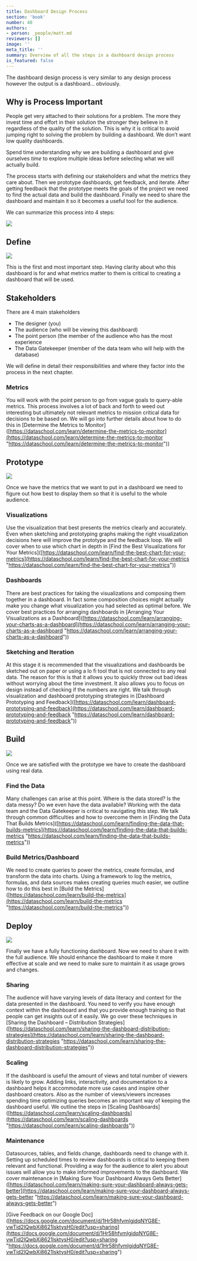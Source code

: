 ```yaml
---
title: Dashboard Design Process
section: 'book'
number: 40
authors:
- person: _people/matt.md
reviewers: []
image: ''
meta_title: ''
summary: Overview of all the steps in a dashboard design process
is_featured: false
---
```

The dashboard design process is very similar to any design process however the output is a dashboard… obviously.

## Why is Process Important

People get very attached to their solutions for a problem. The more they invest time and effort in their solution the stronger they believe in it regardless of the quality of the solution. This is why it is critical to avoid jumping right to solving the problem by building a dashboard. We don’t want low quality dashboards.

Spend time understanding _why_ we are building a dashboard and give ourselves _time_ to explore multiple ideas before selecting what we will actually build.

The process starts with defining our stakeholders and what the metrics they care about. Then we prototype dashboards, get feedback, and iterate. After getting feedback that the prototype meets the goals of the project we need to find the actual data and build the dashboard. Finally we need to share the dashboard and maintain it so it becomes a useful tool for the audience.

We can summarize this process into 4 steps:

![](/assets/images/how-to-design-a-dashboard/dashboard-design-process/dash-design-process-overview.jpg)

## Define

![](/assets/images/how-to-design-a-dashboard/dashboard-design-process/dash-design-define-audience.jpg)

This is the first and most important step. Having clarity about who this dashboard is for and what metrics matter to them is critical to creating a dashboard that will be used.

## Stakeholders

There are 4 main stakeholders

*   The designer (you)
*   The audience (who will be viewing this dashboard)
*   The point person (the member of the audience who has the most experience
*   The Data Gatekeeper (member of the data team who will help with the database)

We will define in detail their responsibilities and where they factor into the process in the next chapter.

### Metrics

You will work with the point person to go from vague goals to query-able metrics. This process involves a lot of back and forth to weed out interesting but ultimately not relevant metrics to mission critical data for decisions to be based on. We will go into further details about how to do this in [Determine the Metrics to Monitor]([https://dataschool.com/learn/determine-the-metrics-to-monitor](https://dataschool.com/learn/determine-the-metrics-to-monitor "https://dataschool.com/learn/determine-the-metrics-to-monitor"))

## Prototype

![](/assets/images/how-to-design-a-dashboard/dashboard-design-process/dash-design-prototype.jpg)

Once we have the metrics that we want to put in a dashboard we need to figure out how best to display them so that it is useful to the whole audience.

### Visualizations

Use the visualization that best presents the metrics clearly and accurately. Even when sketching and prototyping graphs making the right visualization decisions here will improve the prototype and the feedback loop. We will cover when to use which chart in depth in [Find the Best Visualizations for Your Metrics]([https://dataschool.com/learn/find-the-best-chart-for-your-metrics](https://dataschool.com/learn/find-the-best-chart-for-your-metrics "https://dataschool.com/learn/find-the-best-chart-for-your-metrics"))

### Dashboards

There are best practices for taking the visualizations and composing them together in a dashboard. In fact some composition choices might actually make you change what visualization you had selected as optimal before. We cover best practices for arranging dashboards in [Arranging Your Visualizations as a Dashboard\]([https://dataschool.com/learn/arranging-your-charts-as-a-dashboard](https://dataschool.com/learn/arranging-your-charts-as-a-dashboard "https://dataschool.com/learn/arranging-your-charts-as-a-dashboard"))

### Sketching and Iteration

At this stage it is recommended that the visualizations and dashboards be sketched out on paper or using a lo fi tool that is not connected to any real data. The reason for this is that it allows you to quickly throw out bad ideas without worrying about the time investment. It also allows you to focus on design instead of checking if the numbers are right. We talk through visualization and dashboard prototyping strategies in [Dashboard Prototyping and Feedback\]([https://dataschool.com/learn/dashboard-prototyping-and-feedback](https://dataschool.com/learn/dashboard-prototyping-and-feedback "https://dataschool.com/learn/dashboard-prototyping-and-feedback"))

## Build

![](/assets/images/how-to-design-a-dashboard/dashboard-design-process/dash-desig-build.jpg)

Once we are satisfied with the prototype we have to create the dashboard using real data.

### Find the Data

Many challenges can arise at this point. Where is the data stored? Is the data messy? Do we even have the data available? Working with the data team and the Data Gatekeeper is critical to navigating this step. We talk through common difficulties and how to overcome them in [Finding the Data That Builds Metrics]([https://dataschool.com/learn/finding-the-data-that-builds-metrics](https://dataschool.com/learn/finding-the-data-that-builds-metrics "https://dataschool.com/learn/finding-the-data-that-builds-metrics"))

### Build Metrics/Dashboard

We need to create queries to power the metrics, create formulas, and transform the data into charts. Using a framework to log the metrics, formulas, and data sources makes creating queries much easier, we outline how to do this best in [Build the Metrics]([https://dataschool.com/learn/build-the-metrics](https://dataschool.com/learn/build-the-metrics "https://dataschool.com/learn/build-the-metrics"))

## Deploy

![](/assets/images/how-to-design-a-dashboard/dashboard-design-process/dash-design-deploy.png)

Finally we have a fully functioning dashboard. Now we need to share it with the full audience. We should enhance the dashboard to make it more effective at scale and we need to make sure to maintain it as usage grows and changes.

### Sharing

The audience will have varying levels of data literacy and context for the data presented in the dashboard. You need to verify you have enough context within the dashboard and that you provide enough training so that people can get insights out of it easily. We go over these techniques in [Sharing the Dashboard – Distribution Strategies]([https://dataschool.com/learn/sharing-the-dashboard-distribution-strategies](https://dataschool.com/learn/sharing-the-dashboard-distribution-strategies "https://dataschool.com/learn/sharing-the-dashboard-distribution-strategies"))

### Scaling

If the dashboard is useful the amount of views and total number of viewers is likely to grow. Adding links, interactivity, and documentation to a dashboard helps it accommodate more use cases and inspire other dashboard creators. Also as the number of views/viewers increases spending time optimizing queries becomes an important way of keeping the dashboard useful. We outline the steps in [Scaling Dashboards]([https://dataschool.com/learn/scaling-dashboards](https://dataschool.com/learn/scaling-dashboards "https://dataschool.com/learn/scaling-dashboards"))

### Maintenance

Datasources, tables, and fields change, dashboards need to change with it. Setting up scheduled times to review dashboards is critical to keeping them relevant and functional. Providing a way for the audience to alert you about issues will allow you to make informed improvements to the dashboard. We cover maintenance in [Making Sure Your Dashboard Always Gets Better]([https://dataschool.com/learn/making-sure-your-dashboard-always-gets-better](https://dataschool.com/learn/making-sure-your-dashboard-always-gets-better "https://dataschool.com/learn/making-sure-your-dashboard-always-gets-better")

[Give Feedback on our Google Doc]([https://docs.google.com/document/d/1Hr58hfvmlgidqNYG8E-vwTid2lQwbXi8621lsktysH0/edit?usp=sharing](https://docs.google.com/document/d/1Hr58hfvmlgidqNYG8E-vwTid2lQwbXi8621lsktysH0/edit?usp=sharing "https://docs.google.com/document/d/1Hr58hfvmlgidqNYG8E-vwTid2lQwbXi8621lsktysH0/edit?usp=sharing")

